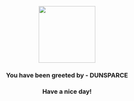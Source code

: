 <p align="center">
            <img src="https://raw.githubusercontent.com/PokeAPI/sprites/master/sprites/pokemon/206.png" width="150" height="150">
          </p>
          <h3 align="center">You have been greeted by - <b>DUNSPARCE</b></h3>
          <h3 align="center">Have a nice day!</h3>
